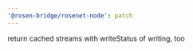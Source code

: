 ```yaml
---
'@rosen-bridge/rosenet-node': patch
---
```


return cached streams with writeStatus of writing, too
